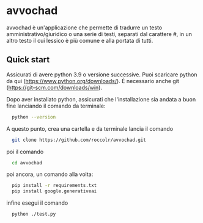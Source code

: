 # avvochad
avvochad è un'applicazione che permette di tradurre un testo amministrativo/giuridico o una serie di testi, separati dal carattere #, in un altro testo il cui lessico è più comune e alla portata di tutti.


## Quick start

Assicurati di avere python 3.9 o versione successive. Puoi scaricare python da qui (https://www.python.org/downloads/). È necessario anche git (https://git-scm.com/downloads/win).

Dopo aver installato python, assicurati che l'installazione sia andata a buon fine lanciando il comando da terminale:

```bash
  python --version 
```
A questo punto, crea una cartella e da terminale lancia il comando


```bash
  git clone https://github.com/roccolr/avvochad.git
```

poi il comando 

```bash
  cd avvochad 
```

poi ancora, un comando alla volta: 


```bash
  pip install -r requirements.txt
  pip install google.generativeai
```

infine esegui il comando 


```bash
  python ./test.py
```
